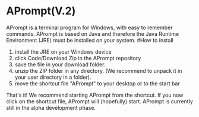 # APrompt(V.2)
APrompt is a terminal program for Windows, with easy to remember commands. APrompt is based on Java and therefore the Java Runtime Environment (JRE) must be installed on your system. 
#How to install
1. install the JRE on your Windows device
2. click Code/Download Zip in the APrompt repository
3. save the file in your download folder.
4. unzip the ZIP folder in any directory. (We recommend to unpack it in your user directory in a folder).
5. move the shortcut file "APrompt" to your desktop or to the start bar

That's it! We recommend starting APrompt from the shortcut. If you now click on the shortcut file, APrompt will (hopefully) start. APrompt is currently still in the alpha development phase.
